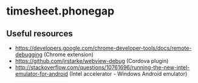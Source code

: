 timesheet.phonegap
==================

## Useful resources

- https://developers.google.com/chrome-developer-tools/docs/remote-debugging (Chrome extension)
- https://github.com/jrstarke/webview-debug (Cordova plugin)
- http://stackoverflow.com/questions/10761696/running-the-new-intel-emulator-for-android (Intel accelerator - Windows Android emulator)
